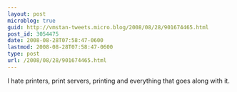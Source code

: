 ```yaml
---
layout: post
microblog: true
guid: http://vmstan-tweets.micro.blog/2008/08/28/901674465.html
post_id: 3054475
date: 2008-08-28T07:58:47-0600
lastmod: 2008-08-28T07:58:47-0600
type: post
url: /2008/08/28/901674465.html
---
```

I hate printers, print servers, printing and everything that goes along with it.
